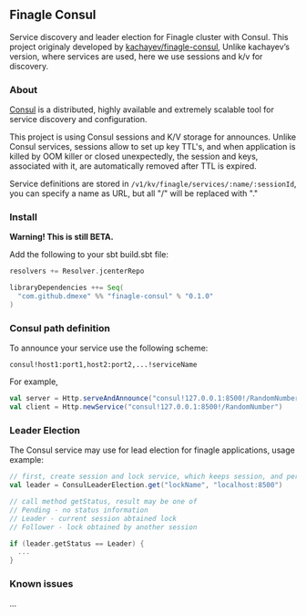 ## Finagle Consul

Service discovery and leader election for Finagle cluster with Consul.
This project originaly developed by
[kachayev/finagle-consul](https://github.com/kachayev/finagle-consul),
Unlike kachayev’s version, where services are used, here we use sessions and k/v for discovery.

### About
[Consul](https://www.consul.io/) is a distributed, highly available and
extremely scalable tool for service discovery and configuration.

This project is using Consul sessions and K/V storage for announces. Unlike
Consul services, sessions allow to set up key TTL's, and when application is
killed by OOM killer or closed unexpectedly, the session and keys, associated
with it, are automatically removed after TTL is expired.

Service definitions are stored in `/v1/kv/finagle/services/:name/:sessionId`,
you can specify a name as URL, but all "/" will be replaced with "."

### Install

**Warning! This is still BETA.**

Add the following to your sbt build.sbt file:

```scala
resolvers += Resolver.jcenterRepo

libraryDependencies ++= Seq(
  "com.github.dmexe" %% "finagle-consul" % "0.1.0"
)
```

### Consul path definition

To announce your service use the following scheme:

```
consul!host1:port1,host2:port2,...!serviceName
```

For example,

```scala
val server = Http.serveAndAnnounce("consul!127.0.0.1:8500!/RandomNumber")
val client = Http.newService("consul!127.0.0.1:8500!/RandomNumber")
```

### Leader Election

The Consul service may use for lead election for finagle applications, usage example:

```scala
// first, create session and lock service, which keeps session, and periodically try to lock key
val leader = ConsulLeaderElection.get("lockName", "localhost:8500")

// call method getStatus, result may be one of
// Pending - no status information
// Leader - current session abtained lock
// Follower - lock obtained by another session

if (leader.getStatus == Leader) {
  ...
}
```

### Known issues

...

